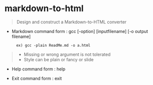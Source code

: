 # markdown-to-html
> Design and construct a Markdown-to-HTML converter

* Markdown command form : gcc [-option] [inputfilename] [-o output filename] 

        ex) gcc -plain ReadMe.md -o a.html
  
> - Missing or wrong argument is not tolerated
> - Style can be plain or fancy or slide
  
* Help command form : help       

* Exit command form : exit
  
